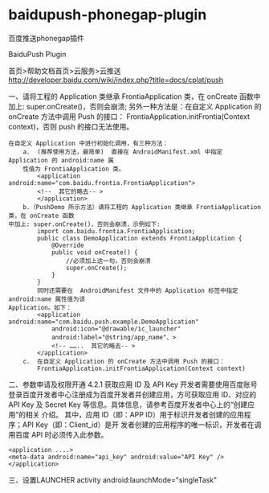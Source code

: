 baidupush-phonegap-plugin
=========================

百度推送phonegap插件


BaiduPush Plugin

首页>帮助文档首页>云服务>云推送
http://developer.baidu.com/wiki/index.php?title=docs/cplat/push


一、请将工程的 Application 类继承 FrontiaApplication 类，在 onCreate 函数中加上:
	super.onCreate()，否则会崩溃;
	另外一种方法是：在自定义 Application 的 onCreate 方法中调用 Push 的接口：
	FrontiaApplication.initFrontia(Context context)，否则 push 的接口无法使用。

	在自定义 Application 中进行初始化调用，有三种方法：
		a.  (推荐使用方法，最简单)  直接在 AndroidManifest.xml 中指定 Application 的 android:name 属
		性值为 FrontiaApplication 类。
			<application android:name="com.baidu.frontia.FrontiaApplication">
			<!--  其它的略去-- >
			</application>
		b.（PushDemo 所示方法）请将工程的 Application 类继承 FrontiaApplication 类，在 onCreate 函数
	中加上: super.onCreate()，否则会崩溃，示例如下:
			import com.baidu.frontia.FrontiaApplication;
			public class DemoApplication extends FrontiaApplication {
				@Override
				public void onCreate() {
					//必须加上这一句，否则会崩溃
					super.onCreate();
				}
			}
			同时还需要在  AndroidManifest 文件中的 Application 标签中指定 android:name 属性值为该
	Application。如下：
			<application android:name="com.baidu.push.example.DemoApplication"
				android:icon="@drawable/ic_launcher"
				android:label="@string/app_name"、>
				<!-- ……..  其它的略去-- >
			</application>
		c.  在自定义 Application 的 onCreate 方法中调用 Push 的接口：
			FrontiaApplication.initFrontiaApplication(Context context)


二、参数申请及权限开通 
	4.2.1  获取应用 ID 及 API Key 
	开发者需要使用百度账号登录百度开发者中心注册成为百度开发者并创建应用，方可获取应用
	ID、对应的 API Key 及 Secret Key 等信息。具体信息，请参考百度开发者中心上的“创建应用”的相关
	介绍。
	其中，应用 ID（即：APP ID）用于标识开发者创建的应用程序；API Key（即：Client_id）是开
	发者创建的应用程序的唯一标识，开发者在调用百度 API 时必须传入此参数。

	<application ....>
	<meta-data android:name="api_key" android:value="API Key" />
	</application>
三、设置LAUNCHER activity android:launchMode="singleTask"

